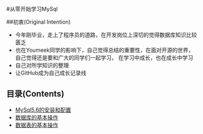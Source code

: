 #从零开始学习MySql

##初衷(Original Intention)

- 今年刚毕业，走上了程序员的道路，在开发岗位上深切的觉得数据库知识比较匮乏
- 也在Youmeek同学的影响下，自己觉得总结的重要性，在面对开源的世界，自己觉得还是要和广大的同学们一起学习，
在学习中成长，也在成长中学习
- 自己对所学知识的整理
- 让GitHub成为自己成长记录线


## 目录(Contents)
- [MySql5.6的安装和配置](MySql5.6安装配置.md)
- [数据库的基本操作](数据库的基本操作.md)
- [数据表的基本操作](数据表的基本操作.md)